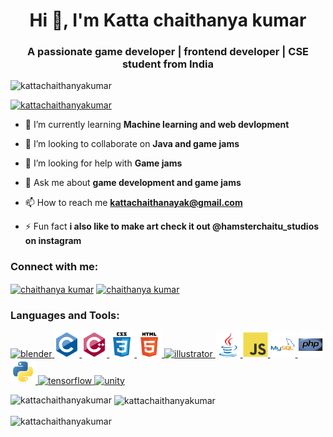 <h1 align="center">Hi 👋, I'm Katta chaithanya kumar</h1>
<h3 align="center">A passionate game developer | frontend developer | CSE student from India</h3>

<p align="left"> <img src="https://komarev.com/ghpvc/?username=kattachaithanyakumar&label=Profile%20views&color=0e75b6&style=flat" alt="kattachaithanyakumar" /> </p>

<p align="left"> <a href="https://github.com/ryo-ma/github-profile-trophy"><img src="https://github-profile-trophy.vercel.app/?username=kattachaithanyakumar" alt="kattachaithanyakumar" /></a> </p>

- 🌱 I’m currently learning **Machine learning and web devlopment**

- 👯 I’m looking to collaborate on **Java and game jams**

- 🤝 I’m looking for help with **Game jams**

- 💬 Ask me about **game development and game jams**

- 📫 How to reach me **kattachaithanayak@gmail.com**

- ⚡ Fun fact **i also like to make art check it out @hamsterchaitu_studios on instagram**

<h3 align="left">Connect with me:</h3>
<p align="left">
<a href="https://linkedin.com/in/chaithanya kumar" target="blank"><img align="center" src="https://raw.githubusercontent.com/rahuldkjain/github-profile-readme-generator/master/src/images/icons/Social/linked-in-alt.svg" alt="chaithanya kumar" height="30" width="40" /></a>
<a href="https://www.hackerrank.com/chaithanya kumar" target="blank"><img align="center" src="https://raw.githubusercontent.com/rahuldkjain/github-profile-readme-generator/master/src/images/icons/Social/hackerrank.svg" alt="chaithanya kumar" height="30" width="40" /></a>
</p>

<h3 align="left">Languages and Tools:</h3>
<p align="left"> <a href="https://www.blender.org/" target="_blank" rel="noreferrer"> <img src="https://download.blender.org/branding/community/blender_community_badge_white.svg" alt="blender" width="40" height="40"/> </a> <a href="https://www.cprogramming.com/" target="_blank" rel="noreferrer"> <img src="https://raw.githubusercontent.com/devicons/devicon/master/icons/c/c-original.svg" alt="c" width="40" height="40"/> </a> <a href="https://www.w3schools.com/cpp/" target="_blank" rel="noreferrer"> <img src="https://raw.githubusercontent.com/devicons/devicon/master/icons/cplusplus/cplusplus-original.svg" alt="cplusplus" width="40" height="40"/> </a> <a href="https://www.w3schools.com/css/" target="_blank" rel="noreferrer"> <img src="https://raw.githubusercontent.com/devicons/devicon/master/icons/css3/css3-original-wordmark.svg" alt="css3" width="40" height="40"/> </a> <a href="https://www.w3.org/html/" target="_blank" rel="noreferrer"> <img src="https://raw.githubusercontent.com/devicons/devicon/master/icons/html5/html5-original-wordmark.svg" alt="html5" width="40" height="40"/> </a> <a href="https://www.adobe.com/in/products/illustrator.html" target="_blank" rel="noreferrer"> <img src="https://www.vectorlogo.zone/logos/adobe_illustrator/adobe_illustrator-icon.svg" alt="illustrator" width="40" height="40"/> </a> <a href="https://www.java.com" target="_blank" rel="noreferrer"> <img src="https://raw.githubusercontent.com/devicons/devicon/master/icons/java/java-original.svg" alt="java" width="40" height="40"/> </a> <a href="https://developer.mozilla.org/en-US/docs/Web/JavaScript" target="_blank" rel="noreferrer"> <img src="https://raw.githubusercontent.com/devicons/devicon/master/icons/javascript/javascript-original.svg" alt="javascript" width="40" height="40"/> </a> <a href="https://www.mysql.com/" target="_blank" rel="noreferrer"> <img src="https://raw.githubusercontent.com/devicons/devicon/master/icons/mysql/mysql-original-wordmark.svg" alt="mysql" width="40" height="40"/> </a> <a href="https://www.php.net" target="_blank" rel="noreferrer"> <img src="https://raw.githubusercontent.com/devicons/devicon/master/icons/php/php-original.svg" alt="php" width="40" height="40"/> </a> <a href="https://www.python.org" target="_blank" rel="noreferrer"> <img src="https://raw.githubusercontent.com/devicons/devicon/master/icons/python/python-original.svg" alt="python" width="40" height="40"/> </a> <a href="https://www.tensorflow.org" target="_blank" rel="noreferrer"> <img src="https://www.vectorlogo.zone/logos/tensorflow/tensorflow-icon.svg" alt="tensorflow" width="40" height="40"/> </a> <a href="https://unity.com/" target="_blank" rel="noreferrer"> <img src="https://www.vectorlogo.zone/logos/unity3d/unity3d-icon.svg" alt="unity" width="40" height="40"/> </a> </p>

<p><img align="left" src="https://github-readme-stats.vercel.app/api/top-langs?username=kattachaithanyakumar&show_icons=true&locale=en&layout=compact" alt="kattachaithanyakumar" /></p>

<p>&nbsp;<img align="center" src="https://github-readme-stats.vercel.app/api?username=kattachaithanyakumar&show_icons=true&locale=en" alt="kattachaithanyakumar" /></p>

<p><img align="center" src="https://github-readme-streak-stats.herokuapp.com/?user=kattachaithanyakumar&" alt="kattachaithanyakumar" /></p>
